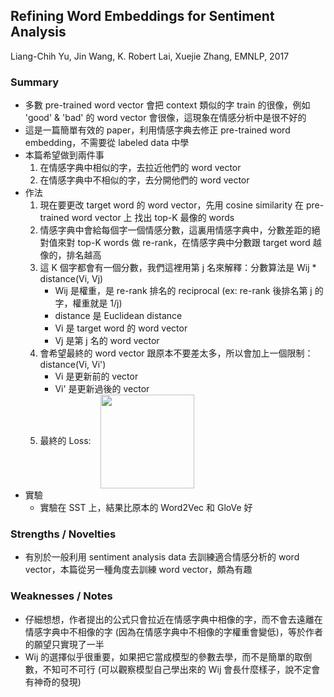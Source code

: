 ## Refining Word Embeddings for Sentiment Analysis

Liang-Chih Yu, Jin Wang, K. Robert Lai, Xuejie Zhang, EMNLP, 2017

### Summary
- 多數 pre-trained word vector 會把 context 類似的字 train 的很像，例如 'good' & 'bad' 的 word vector 會很像，這現象在情感分析中是很不好的 
- 這是一篇簡單有效的 paper，利用情感字典去修正 pre-trained word embedding，不需要從 labeled data 中學
- 本篇希望做到兩件事
	1. 在情感字典中相似的字，去拉近他們的 word vector
	2. 在情感字典中不相似的字，去分開他們的 word vector
- 作法
	1. 現在要更改 target word 的 word vector，先用 cosine similarity 在 pre-trained word vector 上 找出 top-K 最像的 words
	2. 情感字典中會給每個字一個情感分數，這裏用情感字典中，分數差距的絕對值來對 top-K words 做 re-rank，在情感字典中分數跟 target word 越像的，排名越高
	3. 這 K 個字都會有一個分數，我們這裡用第 j 名來解釋：分數算法是 Wij * distance(Vi, Vj)
		- Wij 是權重，是 re-rank 排名的 reciprocal (ex: re-rank 後排名第 j 的字，權重就是 1/j)
		- distance 是 Euclidean distance
        - Vi 是 target word 的 word vector
        - Vj 是第 j 名的 word vector
    4. 會希望最終的 word vector 跟原本不要差太多，所以會加上一個限制：distance(Vi, Vi')
        - Vi 是更新前的 vector
        - Vi' 是更新過後的 vector
    5. 最終的 Loss: 
    <img align='center' src='https://github.com/brianhuang1019/SA-papers/blob/img/loss.png' height="150px"></img>
- 實驗
	- 實驗在 SST 上，結果比原本的 Word2Vec 和 GloVe 好

### Strengths / Novelties
- 有別於一般利用 sentiment analysis data 去訓練適合情感分析的 word vector，本篇從另一種角度去訓練 word vector，頗為有趣

### Weaknesses / Notes
- 仔細想想，作者提出的公式只會拉近在情感字典中相像的字，而不會去遠離在情感字典中不相像的字 (因為在情感字典中不相像的字權重會變低)，等於作者的願望只實現了一半
- Wij 的選擇似乎很重要，如果把它當成模型的參數去學，而不是簡單的取倒數，不知可不可行 (可以觀察模型自己學出來的 Wij 會長什麼樣子，說不定會有神奇的發現)
